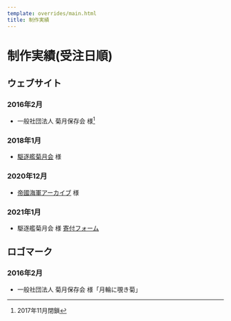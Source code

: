```yaml
---
template: overrides/main.html
title: 制作実績
---
```

# 制作実績(受注日順)

## ウェブサイト
### 2016年2月
- 一般社団法人 菊月保存会 様[^1]

[^1]: 2017年11月閉鎖

### 2018年1月
- [駆逐艦菊月会](https://www.kikuzukikai.org) 様

### 2020年12月
- [帝國海軍アーカイブ](https://www.ijnarchive.org) 様

### 2021年1月
- 駆逐艦菊月会 様 [寄付フォーム](https://donate.kikuzukikai.org)

## ロゴマーク
### 2016年2月
- 一般社団法人 菊月保存会 様「月輪に覗き菊」
